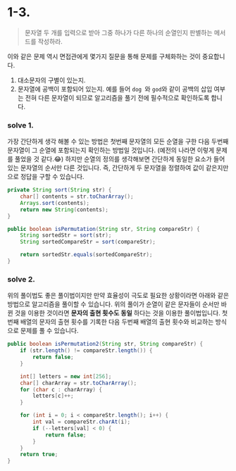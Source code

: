 # 1-3.
> 문자열 두 개를 입력으로 받아 그중 하나가 다른 하나의 순열인지 판별하는 메서드를 작성하라.

이와 같은 문제 역시 면접관에게 몇가지 질문을 통해 문제를 구체화하는 것이 중요합니다.
1. 대소문자의 구별이 있는지.
2. 문자열에 공백이 포함되어 있는지.
예를 들어 `dog `와 `god`와 같이 공백의 삽입 여부는 전혀 다른 문자열이 되므로 알고리즘을 풀기 전에 필수적으로 확인하도록 합니다.

### solve 1.
가장 간단하게 생각 해볼 수 있는 방법은 첫번째 문자열의 모든 순열을 구한 다음 두번째 문자열이 그 순열에 포함되는지 확인하는 방법일 것입니다. (예전의 나라면 이렇게 문제를 풀었을 것 같다.😂)
하지만 순열의 정의를 생각해보면 간단하게 동일한 요소가 들어있는 문자열의 순서만 다른 것입니다. 즉, 간단하게 두 문자열을 정렬하여 값이 같은지만으로 정답을 구할 수 있습니다.
```java
private String sort(String str) {
    char[] contents = str.toCharArray();
    Arrays.sort(contents);
    return new String(contents);
}

public boolean isPermutation(String str, String compareStr) {
    String sortedStr = sort(str);
    String sortedCompareStr = sort(compareStr);

    return sortedStr.equals(sortedCompareStr);
}
```

### solve 2.
위의 풀이법도 좋은 풀이법이지만 만약 효율성이 극도로 필요한 상황이라면 아래와 같은 방법으로 알고리즘을 풀이할 수 있습니다. 위의 풀이가 순열이 같은 문자들이 순서만 바뀐 것을 이용한 것이라면 **문자의 출현 횟수도 동일** 하다는 것을 이용한 풀이법입니다.
첫번째 배열의 문자의 출현 횟수를 기록한 다음 두번째 배열의 출현 횟수와 비교하는 방식으로 문제를 풀 수 있습니다.
```java
public boolean isPermutation2(String str, String compareStr) {
    if (str.length() != compareStr.length()) {
        return false;
    }

    int[] letters = new int[256];
    char[] charArray = str.toCharArray();
    for (char c : charArray) {
        letters[c]++;
    }

    for (int i = 0; i < compareStr.length(); i++) {
        int val = compareStr.charAt(i);
        if (--letters[val] < 0) {
            return false;
        }
    }
    return true;
}
```